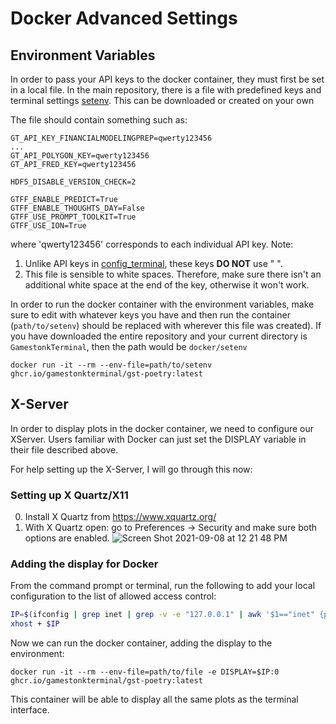 # Docker Advanced Settings

## Environment Variables

In order to pass your API keys to the docker container, they must first be set in a local file.  In the main repository, there is a file with predefined keys and terminal settings [setenv](/docker/setenv).  This can be downloaded or created on your own

The file should contain something such as:
```
GT_API_KEY_FINANCIALMODELINGPREP=qwerty123456
...
GT_API_POLYGON_KEY=qwerty123456
GT_API_FRED_KEY=qwerty123456

HDF5_DISABLE_VERSION_CHECK=2

GTFF_ENABLE_PREDICT=True
GTFF_ENABLE_THOUGHTS_DAY=False
GTFF_USE_PROMPT_TOOLKIT=True
GTFF_USE_ION=True
```
where 'qwerty123456' corresponds to each individual API key. Note:

1. Unlike API keys in [config_terminal](/gamestonk_terminal/config_terminal.py), these keys **DO NOT** use " ".
2. This file is sensible to white spaces. Therefore, make sure there isn't an additional white space at the end of the key, otherwise it won't work.


In order to run the docker container with the environment variables, make sure to edit with whatever keys you have and then run the container (`path/to/setenv`) should be replaced with wherever this file was created).  If you have downloaded the entire repository and your current directory is `GamestonkTerminal`, then the path would be `docker/setenv`

```
docker run -it --rm --env-file=path/to/setenv ghcr.io/gamestonkterminal/gst-poetry:latest
```

## X-Server

In order to display plots in the docker container, we need to configure our XServer. Users familiar with Docker can just set the DISPLAY variable in their file described above.

For help setting up the X-Server, I will go through this now:

### Setting up X Quartz/X11

0. Install X Quartz from  https://www.xquartz.org/
1. With X Quartz open: go to Preferences -> Security and make sure both options are enabled.
![Screen Shot 2021-09-08 at 12 21 48 PM](https://user-images.githubusercontent.com/18151143/132548605-235d774b-9aa6-4a45-afcf-58fb775d376a.png)


### Adding the display for Docker

From the command prompt or terminal, run the following to add your local configuration to the list of allowed access control:
```bash
IP=$(ifconfig | grep inet | grep -v -e "127.0.0.1" | awk '$1=="inet" {print $2}')
xhost + $IP
```

Now we can run the docker container, adding the display to the environment:
```bach
docker run -it --rm --env-file=path/to/file -e DISPLAY=$IP:0 ghcr.io/gamestonkterminal/gst-poetry:latest
```
This container will be able to display all the same plots as the terminal interface.

